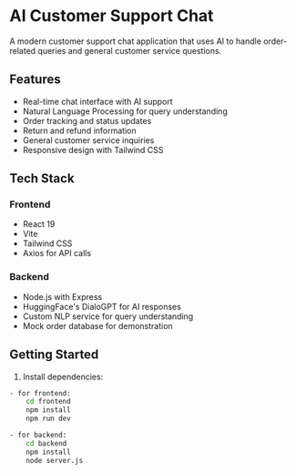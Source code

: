 # AI Customer Support Chat

A modern customer support chat application that uses AI to handle order-related queries and general customer service questions.

## Features

- Real-time chat interface with AI support
- Natural Language Processing for query understanding
- Order tracking and status updates
- Return and refund information
- General customer service inquiries
- Responsive design with Tailwind CSS

## Tech Stack

### Frontend
- React 19
- Vite
- Tailwind CSS
- Axios for API calls

### Backend
- Node.js with Express
- HuggingFace's DialoGPT for AI responses
- Custom NLP service for query understanding
- Mock order database for demonstration

## Getting Started

1. Install dependencies:
```bash
- for frontend:
    cd frontend
    npm install
    npm run dev

- for backend:
    cd backend
    npm install
    node server.js
```


